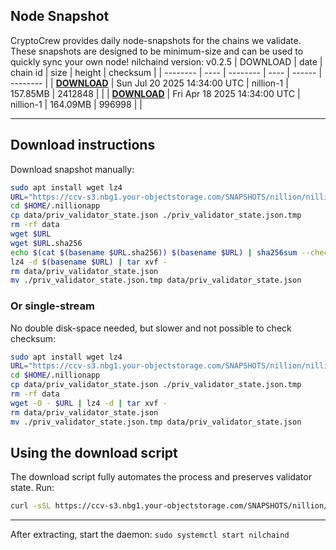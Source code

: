 ## Node Snapshot
CryptoCrew provides daily node-snapshots for the chains we validate. These snapshots are designed to be minimum-size and can be used to quickly sync your own node!
nilchaind version: v0.2.5
| DOWNLOAD | date | chain id | size | height | checksum |
| -------- | ---- | -------- | ---- | ------ | -------- |
| **[DOWNLOAD](https://ccv-s3.nbg1.your-objectstorage.com/SNAPSHOTS/nillion/nillion-1_2412848.tar.lz4)** | Sun Jul 20 2025 14:34:00 UTC | nillion-1 | 157.85MB | 2412848 |  |
| **[DOWNLOAD](https://ccv-s3.nbg1.your-objectstorage.com/SNAPSHOTS/nillion/nillion-1_996998.tar.lz4)** | Fri Apr 18 2025 14:34:00 UTC | nillion-1 | 164.09MB | 996998 |  |

---

## Download instructions
Download snapshot manually:
```sh
sudo apt install wget lz4
URL="https://ccv-s3.nbg1.your-objectstorage.com/SNAPSHOTS/nillion/nillion-1_2412848.tar.lz4"
cd $HOME/.nillionapp
cp data/priv_validator_state.json ./priv_validator_state.json.tmp
rm -rf data
wget $URL
wget $URL.sha256
echo $(cat $(basename $URL.sha256)) $(basename $URL) | sha256sum --check
lz4 -d $(basename $URL) | tar xvf -
rm data/priv_validator_state.json
mv ./priv_validator_state.json.tmp data/priv_validator_state.json
```

### Or single-stream
No double disk-space needed, but slower and not possible to check checksum:
```sh
sudo apt install wget lz4
URL="https://ccv-s3.nbg1.your-objectstorage.com/SNAPSHOTS/nillion/nillion-1_2412848.tar.lz4"
cd $HOME/.nillionapp
cp data/priv_validator_state.json ./priv_validator_state.json.tmp
rm -rf data
wget -O - $URL | lz4 -d | tar xvf -
rm data/priv_validator_state.json
mv ./priv_validator_state.json.tmp data/priv_validator_state.json
```
## Using the download script
The download script fully automates the process and preserves validator state. Run:
```sh
curl -sSL https://ccv-s3.nbg1.your-objectstorage.com/SNAPSHOTS/nillion/download_snapshot.sh | bash
```
---

After extracting, start the daemon:
`sudo systemctl start nilchaind`
